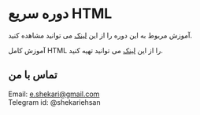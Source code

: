 # دوره سریع HTML

آموزش مربوط به این دوره را از این [لینک](https://www.aparat.com/v/bMcx8) می توانید مشاهده کنید.<br>

آموزش کامل HTML را از این [لینک](https://danup.ir/courses/html5-full-training/) می توانید تهیه کنید.<br>


## تماس با من
Email: e.shekari@gmail.com<br>
Telegram id: @shekariehsan
